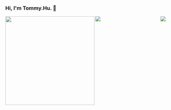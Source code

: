 ### Hi, I'm Tommy.Hu. 👋

<img align="left" height="280" src="https://pic2.zhimg.com/v2-28020003d4a493c78d8202ba6c35f179_b.webp">
<img align="left" src="https://github-readme-stats.vercel.app/api?username=freedomdebug&show_icons=true&hide_border=true">
<img align="right" src="https://github-readme-stats.vercel.app/api/top-langs/?username=freedomdebug&hide_border=true">
</div>
